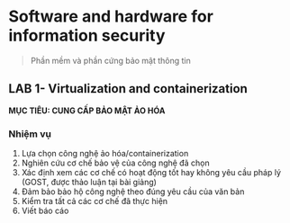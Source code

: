 # Software and hardware for information security

>Phần mềm và phần cứng bảo mật thông tin

## LAB 1- Virtualization and containerization

**MỤC TIÊU: CUNG CẤP BẢO MẬT ẢO HÓA**

### Nhiệm vụ

1. Lựa chọn công nghệ ảo hóa/containerization
2. Nghiên cứu cơ chế bảo vệ của công nghệ đã chọn
3. Xác định xem các cơ chế có hoạt động tốt hay không yêu cầu pháp lý (GOST, được thảo luận tại bài giảng)
4. Đảm bảo bảo hộ công nghệ theo đúng yêu cầu của văn bản
5. Kiểm tra tất cả các cơ chế đã thực hiện
6. Viết báo cáo